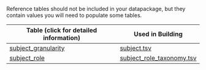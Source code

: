 Reference tables should not be included in your datapackage, but they contain values you will need to populate some tables.


Table (click for detailed information)|Used in Building
-----------| -----------
[subject_granularity](./TableInfo:-subject_granularity.tsv) | [subject.tsv](./TableInfo:-subject.tsv)
[subject_role](./TableInfo:-subject_role.tsv) | [subject_role_taxonomy.tsv](./TableInfo:-subject_role_taxonomy.tsv)